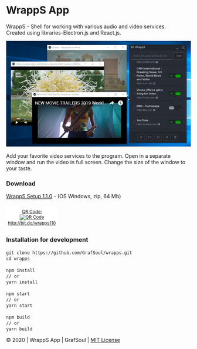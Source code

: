 # WrappS App

WrappS - Shell for working with various audio and video services.  
Created using libraries-Electron.js and React.js.

![Wrapps](/design/screen.jpg 'Screenshot Wrapps app')

Add your favorite video services to the program. Open in a separate window and run the video in full screen. Change the size of the window to your taste.

### Download

[WrappS Setup 1.1.0](http://bit.do/wrapps110) - (OS Windows, zip, 64 Mb)

<span id="qr_code" style="
 display: inline-block;
 margin-top: 7px;
 font-size: 12px;
 text-align: center;
 background-color: white;
 padding: 5px;
"><a href="http://bit.do/wrapps110-?qrcode=1" style="border: 0;">QR Code:<br><img src="http://chart.apis.google.com/chart?cht=qr&amp;chs=100x100&amp;choe=UTF-8&amp;chld=H%7C0&amp;chl=http://bit.do/wrapps110" alt="QR Code" title="Enlarge QR Code"><br>http://bit.do/wrapps110</a></span>

### Installation for development

```
git clone https://github.com/GrafSoul/wrapps.git
cd wrapps

npm install
// or
yarn install

npm start
// or
yarn start

npm build
// or
yarn build
```

© 2020 | WrappS App | GrafSoul | [MIT License]

[mit license]: https://github.com/GrafSoul/wrapps/blob/master/LICENSE
